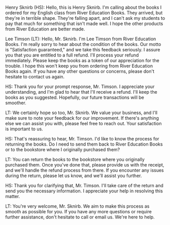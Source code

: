 Henry Sknirb (HS): Hello, this is Henry Sknirb. I'm calling about the books I ordered for my English class from River Education Books. They arrived, but they're in terrible shape. They're falling apart, and I can't ask my students to pay that much for something that isn't made well. I hope the other products from River Education are better made.

Lee Timson (LT): Hello, Mr. Sknirb. I'm Lee Timson from River Education Books. I'm really sorry to hear about the condition of the books. Our motto is "Satisfaction guaranteed," and we take this feedback seriously. I assure you that you are entitled to a full refund. I'll process your refund immediately. Please keep the books as a token of our appreciation for the trouble. I hope this won't keep you from ordering from River Education Books again. If you have any other questions or concerns, please don't hesitate to contact us again.

HS: Thank you for your prompt response, Mr. Timson. I appreciate your understanding, and I'm glad to hear that I'll receive a refund. I'll keep the books as you suggested. Hopefully, our future transactions will be smoother.

LT: We certainly hope so too, Mr. Sknirb. We value your business, and I'll make sure to note your feedback for our improvement. If there's anything else we can assist you with, please feel free to reach out. Your satisfaction is important to us.

HS: That's reassuring to hear, Mr. Timson. I'd like to know the process for returning the books. Do I need to send them back to River Education Books or to the bookstore where I originally purchased them?

LT: You can return the books to the bookstore where you originally purchased them. Once you've done that, please provide us with the receipt, and we'll handle the refund process from there. If you encounter any issues during the return, please let us know, and we'll assist you further.

HS: Thank you for clarifying that, Mr. Timson. I'll take care of the return and send you the necessary information. I appreciate your help in resolving this matter.

LT: You're very welcome, Mr. Sknirb. We aim to make this process as smooth as possible for you. If you have any more questions or require further assistance, don't hesitate to call or email us. We're here to help.